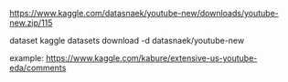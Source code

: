 
https://www.kaggle.com/datasnaek/youtube-new/downloads/youtube-new.zip/115

dataset
kaggle datasets download -d datasnaek/youtube-new

example:
https://www.kaggle.com/kabure/extensive-us-youtube-eda/comments
